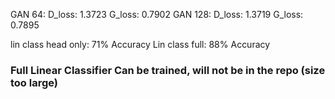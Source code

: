 

GAN 64: D_loss: 1.3723  G_loss: 0.7902
GAN 128: D_loss: 1.3719  G_loss: 0.7895

lin class head only: 71% Accuracy
Lin class full: 88% Accuracy
### Full Linear Classifier Can be trained, will not be in the repo (size too large)